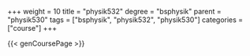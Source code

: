 +++
weight = 10
title = "physik532"
degree = "bsphysik"
parent = "physik530"
tags = ["bsphysik", "physik532", "physik530"]
categories = ["course"]
+++

{{< genCoursePage >}}
